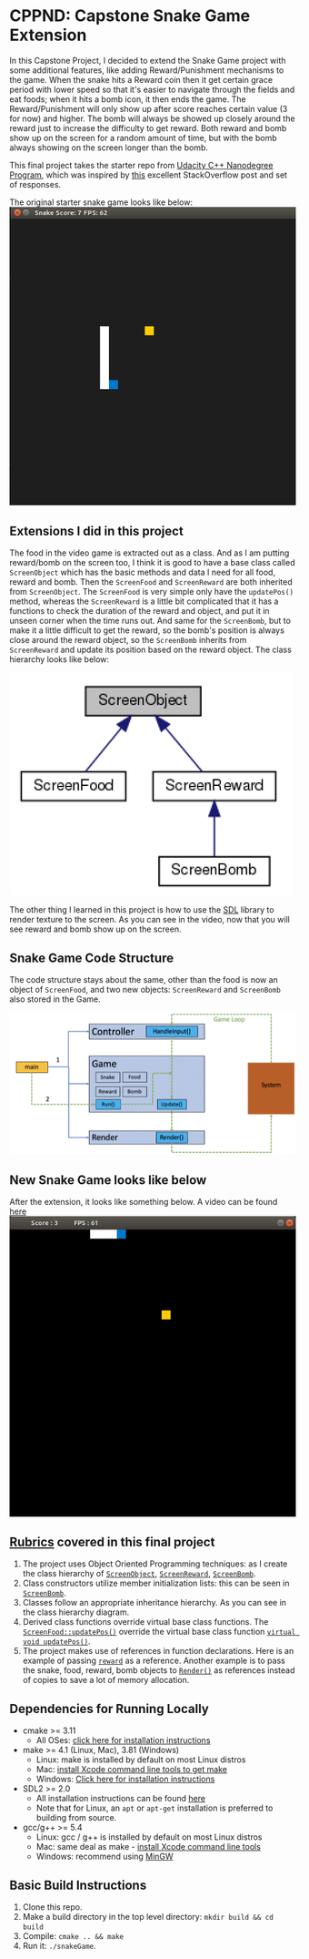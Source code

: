 # CPPND: Capstone Snake Game Extension

In this Capstone Project, I decided to extend the Snake Game project with some additional features, like adding Reward/Punishment mechanisms to the game. When the snake hits a Reward coin then it get certain grace period with lower speed so that it's easier to navigate through the fields and eat foods; when it hits a bomb icon, it then ends the game. The Reward/Punishment will only show up after score reaches certain value (3 for now) and higher. The bomb will always be showed up closely around the reward just to increase the difficulty to get reward. Both reward and bomb show up on the screen for a random amount of time, but with the bomb always showing on the screen longer than the bomb.

This final project takes the starter repo from [Udacity C++ Nanodegree Program](https://www.udacity.com/course/c-plus-plus-nanodegree--nd213), which was inspired by [this](https://codereview.stackexchange.com/questions/212296/snake-game-in-c-with-sdl) excellent StackOverflow post and set of responses.

The original starter snake game looks like below:
<img src="images/snake_game.gif"/>

## Extensions I did in this project
The food in the video game is extracted out as a class. And as I am putting reward/bomb on the screen too, I think it is good to have a base class called `ScreenObject` which has the basic methods and data I need for all food, reward and bomb. Then the `ScreenFood` and `ScreenReward` are both inherited from `ScreenObject`. The `ScreenFood` is very simple only have the `updatePos()` method, whereas the `ScreenReward` is a little bit complicated that it has a functions to check the duration of the reward and object, and put it in unseen corner when the time runs out. And same for the `ScreenBomb`, but to make it a little difficult to get the reward, so the bomb's position is always close around the reward object, so the `ScreenBomb` inherits from `ScreenReward` and update its position based on the reward object. The class hierarchy looks like below:

<img src="images/classHierarchy.png"/>

The other thing I learned in this project is how to use the [SDL](https://wiki.libsdl.org/Installation) library to render texture to the screen. As you can see in the video, now that you will see reward and bomb show up on the screen.

## Snake Game Code Structure
The code structure stays about the same, other than the food is now an object of `ScreenFood`, and two new objects: `ScreenReward` and `ScreenBomb` also stored in the Game.

<img src="images/codeStrtructure.png"/>

## New Snake Game looks like below
After the extension, it looks like something below. A video can be found [here](./images/snakeGame.mp4)
<img src="images/snakeGameExt.gif"/>

## [Rubrics](https://review.udacity.com/#!/rubrics/2533/view) covered in this final project
1. The project uses Object Oriented Programming techniques: as I create the class hierarchy of [`ScreenObject`](./src/ScreenObject.h), [`ScreenReward`](./src/ScreenReward.h), [`ScreenBomb`](./src/ScreenBomb.h).
2. Class constructors utilize member initialization lists: this can be seen in [`ScreenBomb`](./src/ScreenBomb.cpp#L7).
3. Classes follow an appropriate inheritance hierarchy. As you can see in the class hierarchy diagram.
4. Derived class functions override virtual base class functions. The [`ScreenFood::updatePos()`](./src/ScreenFood.cpp#L10) override the virtual base class function [`virtual void updatePos()`](./src/ScreenObject.h#L33).
5. The project makes use of references in function declarations. Here is an example of passing [`reward`](./src/ScreenBomb.h#L11) as a reference. Another example is to pass the snake, food, reward, bomb objects to [`Render()`](./src/renderer.h#L14) as references instead of copies to save a lot of memory allocation.



## Dependencies for Running Locally
* cmake >= 3.11
  * All OSes: [click here for installation instructions](https://cmake.org/install/)
* make >= 4.1 (Linux, Mac), 3.81 (Windows)
  * Linux: make is installed by default on most Linux distros
  * Mac: [install Xcode command line tools to get make](https://developer.apple.com/xcode/features/)
  * Windows: [Click here for installation instructions](http://gnuwin32.sourceforge.net/packages/make.htm)
* SDL2 >= 2.0
  * All installation instructions can be found [here](https://wiki.libsdl.org/Installation)
  * Note that for Linux, an `apt` or `apt-get` installation is preferred to building from source.
* gcc/g++ >= 5.4
  * Linux: gcc / g++ is installed by default on most Linux distros
  * Mac: same deal as make - [install Xcode command line tools](https://developer.apple.com/xcode/features/)
  * Windows: recommend using [MinGW](http://www.mingw.org/)

## Basic Build Instructions

1. Clone this repo.
2. Make a build directory in the top level directory: `mkdir build && cd build`
3. Compile: `cmake .. && make`
4. Run it: `./snakeGame`.
